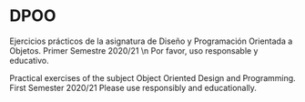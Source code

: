 # DPOO

Ejercicios prácticos de la asignatura de Diseño y Programación Orientada a Objetos. Primer Semestre 2020/21 \n
Por favor, uso responsable y educativo.


Practical exercises of the subject Object Oriented Design and Programming. First Semester 2020/21
Please use responsibly and educationally.

